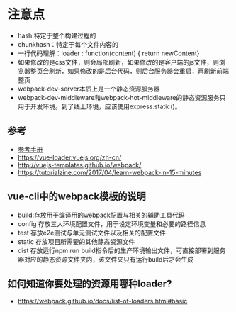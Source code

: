 # 注意点
- hash:特定于整个构建过程的
- chunkhash：特定于每个文件内容的
- 一行代码理解：loader : function(content) { return newContent}
- 如果修改的是css文件，则会局部刷新，如果修改的是客户端的js文件，则浏览器整页会刷新，如果修改的是后台代码，则后台服务器会重启，再刷新前端整页
- webpack-dev-server本质上是一个静态资源服务器
- webpack-dev-middleware和webpack-hot-middleware的静态资源服务只用于开发环境。到了线上环境，应该使用express.static()。

## 参考
- [参考手册](https://doc.webpack-china.org/configuration)
- https://vue-loader.vuejs.org/zh-cn/
- http://vuejs-templates.github.io/webpack/
- https://tutorialzine.com/2017/04/learn-webpack-in-15-minutes

## vue-cli中的webpack模板的说明
- build:存放用于编译用的webpack配置与相关的辅助工具代码
- config 存放三大环境配置文件，用于设定环境变量和必要的路径信息
- test 存放e2e测试与单元测试文件以及相关的配置文件
- static 存放项目所需要的其他静态资源文件
- dist 存放运行npm run build指令后的生产环境输出文件，可直接部署到服务器对应的静态资源文件夹内，该文件夹只有运行build后才会生成

## 如何知道你要处理的资源用哪种loader?
- https://webpack.github.io/docs/list-of-loaders.html#basic
